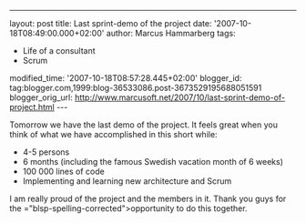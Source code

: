 ---
layout: post
title: Last sprint-demo of the project
date: '2007-10-18T08:49:00.000+02:00'
author: Marcus Hammarberg
tags:
  - Life of a consultant
 - Scrum

modified_time: '2007-10-18T08:57:28.445+02:00'
blogger_id: tag:blogger.com,1999:blog-36533086.post-3673529195688051591
blogger_orig_url: http://www.marcusoft.net/2007/10/last-sprint-demo-of-project.html ---

Tomorrow we have the last demo of the project. It feels great when you
think of what we have accomplished in this short while:

-   4-5 persons
-   6 months (including the famous Swedish <span id="SPELLING_ERROR_0"
    class="blsp-spelling-corrected">vacation</span> month of 6 weeks)
-   100 000 lines of code
-   Implementing and <span id="SPELLING_ERROR_1"
    class="blsp-spelling-corrected">learning</span> new architecture and
    Scrum

I am really proud of the project and the members in it. Thank you guys
for the <span>="blsp-spelling-corrected">opportunity</span> to do this together.
